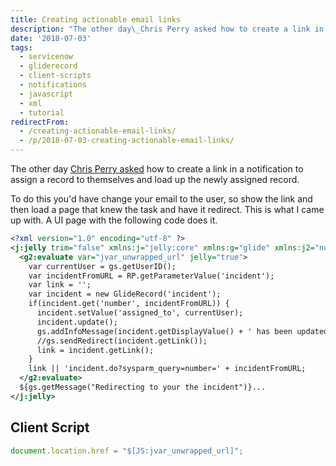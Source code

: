 ```yaml
---
title: Creating actionable email links
description: "The other day\_Chris Perry asked how to create a link in a notification to assign a record to themselves and load up the newly assigned record.\r\n\r\nTo do this ..."
date: '2018-07-03'
tags:
  - servicenow
  - gliderecord
  - client-scripts
  - notifications
  - javascript
  - xml
  - tutorial
redirectFrom:
  - /creating-actionable-email-links/
  - /p/2018-07-03-creating-actionable-email-links/
---
```


<!--StartFragment-->

The other day [Chris Perry asked](https://community.servicenow.com/community?id=community_question&sys_id=37113a00dbc39704d58ea345ca9619e8) how to create a link in a notification to assign a record to themselves and load up the newly assigned record.

To do this you'd have change your email to the user, so show the link and then load a page that knew the task and have it redirect. This is what I came up with. A UI page with the following code does it.

<!--EndFragment-->

<!--StartFragment-->

```xml
<?xml version="1.0" encoding="utf-8" ?>
<j:jelly trim="false" xmlns:j="jelly:core" xmlns:g="glide" xmlns:j2="null" xmlns:g2="null">
  <g2:evaluate var="jvar_unwrapped_url" jelly="true">
    var currentUser = gs.getUserID();
    var incidentFromURL = RP.getParameterValue('incident');
    var link = '';
    var incident = new GlideRecord('incident');
    if(incident.get('number', incidentFromURL)) {
      incident.setValue('assigned_to', currentUser);
      incident.update();
      gs.addInfoMessage(incident.getDisplayValue() + ' has been updated.');
      //gs.sendRedirect(incident.getLink());
      link = incident.getLink();
    }
    link || 'incident.do?sysparm_query=number=' + incidentFromURL;
  </g2:evaluate>
  ${gs.getMessage("Redirecting to your the incident")}...
</j:jelly>
```

<!--EndFragment-->

## Client Script

<!--StartFragment-->

```javascript
document.location.href = "$[JS:jvar_unwrapped_url]";
```

<!--EndFragment-->